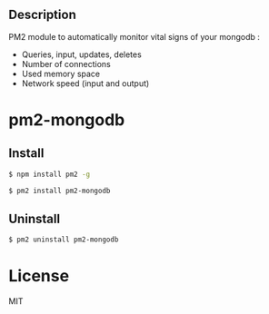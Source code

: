## Description

PM2 module to automatically monitor vital signs of your mongodb :

* Queries, input, updates, deletes
* Number of connections
* Used memory space
* Network speed (input and output)

# pm2-mongodb

## Install

```bash
$ npm install pm2 -g

$ pm2 install pm2-mongodb
```

## Uninstall

```bash
$ pm2 uninstall pm2-mongodb
```

# License

MIT
